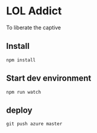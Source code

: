 # LOL Addict
To liberate the captive

## Install
```
npm install
```

## Start dev environment
```
npm run watch
```

## deploy
```
git push azure master
```